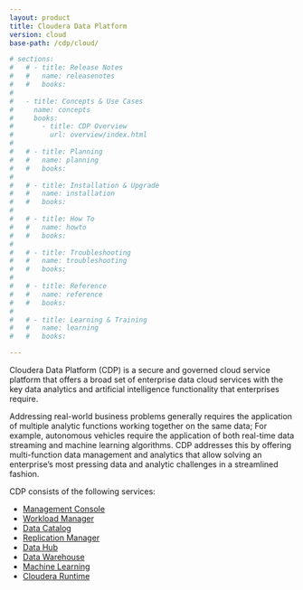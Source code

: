 ```yaml
---
layout: product
title: Cloudera Data Platform
version: cloud
base-path: /cdp/cloud/

# sections:
#   # - title: Release Notes
#   #   name: releasenotes
#   #   books:
#
#   - title: Concepts & Use Cases
#     name: concepts
#     books:
#       - title: CDP Overview
#         url: overview/index.html
#
#   # - title: Planning
#   #   name: planning
#   #   books:
#
#   # - title: Installation & Upgrade
#   #   name: installation
#   #   books:
#
#   # - title: How To
#   #   name: howto
#   #   books:
#
#   # - title: Troubleshooting
#   #   name: troubleshooting
#   #   books:
#
#   # - title: Reference
#   #   name: reference
#   #   books:
#
#   # - title: Learning & Training
#   #   name: learning
#   #   books:

---
```

Cloudera Data Platform (CDP) is a secure and governed cloud service platform that offers a broad set of enterprise data cloud services with the key data analytics and artificial intelligence functionality that enterprises require.

Addressing real-world business problems generally requires the application of multiple analytic functions working together on the same data; For example, autonomous vehicles require the application of both real-time data streaming and machine learning algorithms. CDP addresses this by offering multi-function data management and analytics that allow solving an enterprise’s most pressing data and analytic challenges in a streamlined fashion.

CDP consists of the following services:

* [Management Console](/management-console/cloud/index.html)
* [Workload Manager](/workload-manager/cloud/index.html)
* [Data Catalog](/data-catalog/cloud/index.html)
* [Replication Manager](/replication-manager/cloud/index.html)
* [Data Hub](/data-hub/cloud/index.html)
* [Data Warehouse](/data-warehouse/cloud/index.html)
* [Machine Learning](/machine-learning/cloud/index.html)
* [Cloudera Runtime](/runtime/cloud/index.html)

